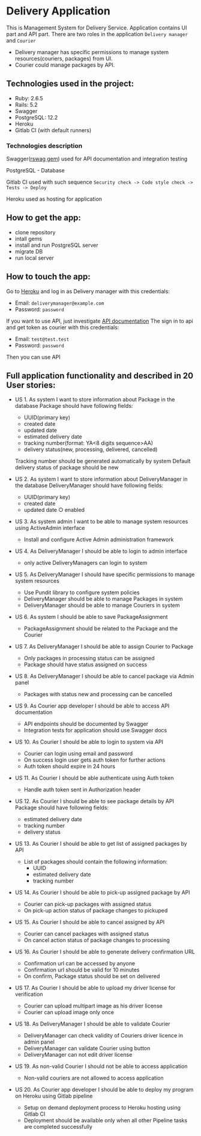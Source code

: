 # Delivery Application
This is Management System for Delivery Service.
Application contains UI part and API part.
There are two roles in the application `Delivery manager` and `Courier`
* Delivery manager has specific permissions to manage system resources(couriers, packages) from UI.
* Courier could manage packages by API.
## Technologies used in the project:  
   - Ruby: 2.6.5
   - Rails: 5.2
   - Swagger
   - PostgreSQL: 12.2
   - Heroku
   - Gitlab CI (with default runners)
### Technologies description
Swagger([rswag gem](https://github.com/rswag/rswag)) used for API documentation and integration testing

PostgreSQL - Database

Gitlab CI used with such sequence `Security check -> Code style check -> Tests -> Deploy`

Heroku used as hosting for application
## How to get the app:
   - clone repository
   - intall gems
   - install and run PostgreSQL server
   - migrate DB
   - run local server
## How to touch the app:
 Go to [Heroku](https://intense-shore-07962.herokuapp.com/) and log in as Delivery manager 
 with this credentials:
 - Email: `deliverymanager@example.com`
 - Password: `password`
 
 If you want to use API, just investigate [API documentation](http://intense-shore-07962.herokuapp.com/swagger/index.html)
The sign in to api and get token as courier with this credentials:
 - Email: `test@test.test`
 - Password: `password`

Then you can use API
## Full application functionality and  described in 20 User stories:
- US 1. As system I want to store information about Package in the database Package should have following fields:
  * UUID(primary key)
  * created date
  * updated date
  * estimated delivery date
  * tracking number(format: YA<8 digits sequence>AA)
  * delivery status(new, processing, delivered, cancelled)
  
  Tracking number should be generated automatically by system Default delivery status of package should be new
- US 2. As system I want to store information about DeliveryManager in the database DeliveryManager should have following fields:
  * UUID(primary key)
  * created date
  * updated date ○ enabled
- US 3. As system admin I want to be able to manage system resources using ActiveAdmin interface
  * Install and configure Active Admin administration framework
- US 4. As DeliveryManager I should be able to login to admin interface 
  * only active DeliveryManagers can login to system
- US 5. As DeliveryManager I should have specific permissions to manage system resources
  * Use Pundit library to configure system policies
  * DeliveryManager should be able to manage Packages in system
  * DeliveryManager should be able to manage Couriers in system
- US 6. As system I should be able to save PackageAssignment
  * PackageAssignment should be related to the Package and the Courier
- US 7. As DeliveryManager I should be able to assign Courier to Package
  * Only packages in processing status can be assigned
  * Package should have status assigned on success
- US 8. As DeliveryManager I should be able to cancel package via Admin panel
  * Packages with status new and processing can be cancelled
- US 9. As Courier app developer I should be able to access API documentation
  * API endpoints should be documented by Swagger
  * Integration tests for application should use Swagger docs
- US 10. As Courier I should be able to login to system via API
  * Courier can login using email and password
  * On success login user gets auth token for further actions
  * Auth token should expire in 24 hours
- US 11. As Courier I should be able authenticate using Auth token
  * Handle auth token sent in Authorization header
- US 12. As Courier I should be able to see package details by API Package should have following fields:
  * estimated delivery date
  * tracking number
  * delivery status
- US 13. As Courier I should be able to get list of assigned packages by API
  * List of packages should contain the following information:
    - UUID
    - estimated delivery date
    - tracking number
- US 14. As Courier I should be able to pick-up assigned package by API
  * Courier can pick-up packages with assigned status
  * On pick-up action status of package changes to pickuped
- US 15. As Courier I should be able to cancel assigned by API
  * Courier can cancel packages with assigned status
  * On cancel action status of package changes to processing
- US 16. As Courier I should be able to generate delivery confirmation URL
  * Confirmation url can be accessed by anyone
  * Confirmation url should be valid for 10 minutes
  * On confirm, Package status should be set on delivered
- US 17. As Courier I should be able to upload my driver license for verification
  * Courier can upload multipart image as his driver license
  * Courier can upload image only once
- US 18. As DeliveryManager I should be able to validate Courier
  * DeliveryManager can check validity of Couriers driver licence in admin panel
  * DeliveryManager can validate Courier using button
  * DeliveryManager can not edit driver license
- US 19. As non-valid Courier I should not be able to access application
  * Non-valid couriers are not allowed to access application
- US 20. As Courier app developer I should be able to deploy my program on Heroku using Gitlab pipeline
  * Setup on demand deployment process to Heroku hosting using Gitlab CI
  * Deployment should be available only when all other Pipeline tasks are
  completed successfully